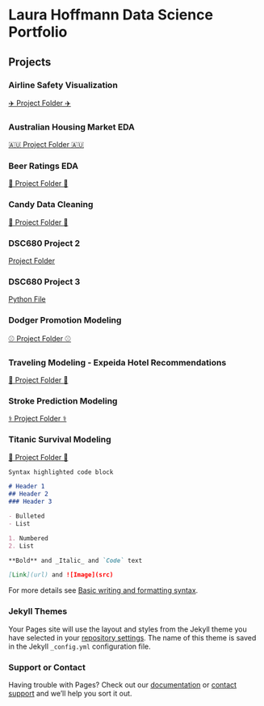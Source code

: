 # Laura Hoffmann Data Science Portfolio

## Projects

### Airline Safety Visualization
[✈️ Project Folder ✈️](https://github.com/LauraHoffmann-DataScience/Data-Science-Portfolio/tree/main/Airline%20Safety%20Visualization)

### Australian Housing Market EDA
[🇦🇺 Project Folder 🇦🇺](https://github.com/LauraHoffmann-DataScience/Data-Science-Portfolio/tree/main/Australian%20Housing%20Market%20EDA)

### Beer Ratings EDA
[🍻 Project Folder 🍻](https://github.com/LauraHoffmann-DataScience/Data-Science-Portfolio/tree/main/Beer%20Rating%20EDA)

### Candy Data Cleaning
[🍬 Project Folder 🍬](https://github.com/LauraHoffmann-DataScience/Data-Science-Portfolio/tree/main/Candy%20Data%20Cleaning)

### DSC680 Project 2
[Project Folder](https://github.com/LauraHoffmann-DataScience/Data-Science-Portfolio/tree/main/DSC680%20Project%202)

### DSC680 Project 3
[Python File](https://github.com/LauraHoffmann-DataScience/Data-Science-Portfolio/tree/main/DSC680%20Project%203)

### Dodger Promotion Modeling
[⚾ Project Folder ⚾](https://github.com/LauraHoffmann-DataScience/Data-Science-Portfolio/tree/main/Dodger%20Promotion%20Modeling)

### Traveling Modeling - Expeida Hotel Recommendations
[🏩 Project Folder 🏩](https://github.com/LauraHoffmann-DataScience/Data-Science-Portfolio/tree/main/Hotel%20Recommendation%20Modeling)

### Stroke Prediction Modeling
[⚕️ Project Folder ⚕️](https://github.com/LauraHoffmann-DataScience/Data-Science-Portfolio/tree/main/Stroke%20Prediction%20Modeling)

### Titanic Survival Modeling
[🚢 Project Folder 🚢](https://github.com/LauraHoffmann-DataScience/Data-Science-Portfolio/tree/main/Titanic%20Survival%20Modeling)


```markdown
Syntax highlighted code block

# Header 1
## Header 2
### Header 3

- Bulleted
- List

1. Numbered
2. List

**Bold** and _Italic_ and `Code` text

[Link](url) and ![Image](src)
```

For more details see [Basic writing and formatting syntax](https://docs.github.com/en/github/writing-on-github/getting-started-with-writing-and-formatting-on-github/basic-writing-and-formatting-syntax).

### Jekyll Themes

Your Pages site will use the layout and styles from the Jekyll theme you have selected in your [repository settings](https://github.com/LauraHoffmann-DataScience/Data-Science-Portfolio/settings/pages). The name of this theme is saved in the Jekyll `_config.yml` configuration file.

### Support or Contact

Having trouble with Pages? Check out our [documentation](https://docs.github.com/categories/github-pages-basics/) or [contact support](https://support.github.com/contact) and we’ll help you sort it out.
